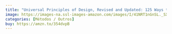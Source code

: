 ```yaml
---
title: "Universal Principles of Design, Revised and Updated: 125 Ways to Enhance Usability"
image: https://images-na.ssl-images-amazon.com/images/I/41NRT1nGnSL._SX418_BO1,204,203,200_.jpg
categories: [Métodos / Outros]
buy: https://amzn.to/354dvpB
---
```

